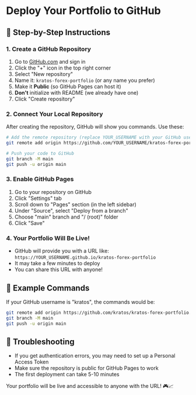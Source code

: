 # Deploy Your Portfolio to GitHub

## 🚀 Step-by-Step Instructions

### 1. Create a GitHub Repository
1. Go to [GitHub.com](https://github.com) and sign in
2. Click the "+" icon in the top right corner
3. Select "New repository"
4. Name it: `kratos-forex-portfolio` (or any name you prefer)
5. Make it **Public** (so GitHub Pages can host it)
6. **Don't** initialize with README (we already have one)
7. Click "Create repository"

### 2. Connect Your Local Repository
After creating the repository, GitHub will show you commands. Use these:

```bash
# Add the remote repository (replace YOUR_USERNAME with your GitHub username)
git remote add origin https://github.com/YOUR_USERNAME/kratos-forex-portfolio.git

# Push your code to GitHub
git branch -M main
git push -u origin main
```

### 3. Enable GitHub Pages
1. Go to your repository on GitHub
2. Click "Settings" tab
3. Scroll down to "Pages" section (in the left sidebar)
4. Under "Source", select "Deploy from a branch"
5. Choose "main" branch and "/ (root)" folder
6. Click "Save"

### 4. Your Portfolio Will Be Live!
- GitHub will provide you with a URL like: `https://YOUR_USERNAME.github.io/kratos-forex-portfolio`
- It may take a few minutes to deploy
- You can share this URL with anyone!

## 📝 Example Commands
If your GitHub username is "kratos", the commands would be:
```bash
git remote add origin https://github.com/kratos/kratos-forex-portfolio.git
git branch -M main
git push -u origin main
```

## 🔧 Troubleshooting
- If you get authentication errors, you may need to set up a Personal Access Token
- Make sure the repository is public for GitHub Pages to work
- The first deployment can take 5-10 minutes

Your portfolio will be live and accessible to anyone with the URL! 🎮📈 